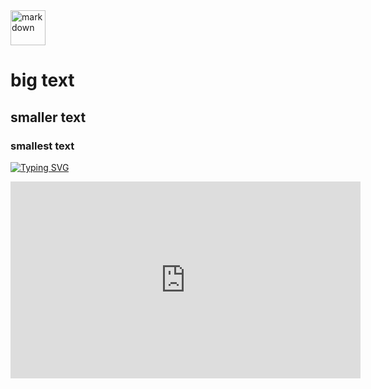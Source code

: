 <!-- SVG version -->
<img alt="markdown" height="56" src="https://cdn.jsdelivr.net/npm/@intergrav/devins-badges@3/assets/cozy/built-with/markdown_vector.svg">

# big text
## smaller text
### smallest text

[![Typing SVG](https://readme-typing-svg.herokuapp.com?font=Fira+Code&pause=1000&color=644EFF&random=false&width=435&lines=typing+is+fun)](https://git.io/typing-svg)

<!-- iframe of youtube video with set height & width -->
<iframe src="https://www.youtube.com/embed/GP8c24aNykg" frameborder="0"
      allowfullscreen width="560" height="315" ></iframe>
